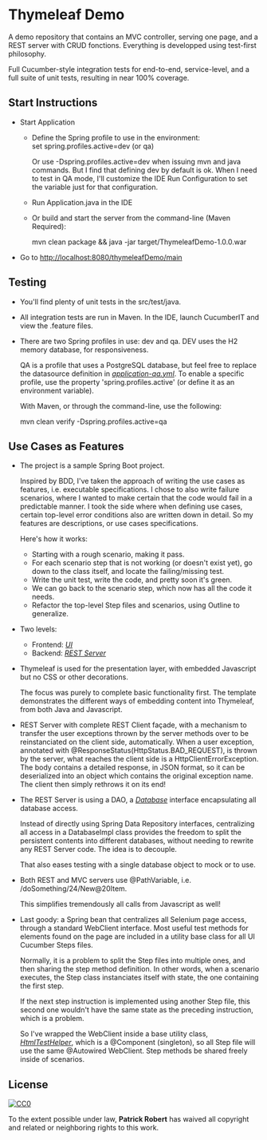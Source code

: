 # Thymeleaf Demo

A demo repository that contains an MVC controller, serving one page, 
and a REST server with CRUD fonctions. Everything is developped 
using test-first philosophy.

Full Cucumber-style integration tests for end-to-end, service-level, 
and a full suite of unit tests, resulting in near 100% coverage.

## Start Instructions

* Start Application
  * Define the Spring profile to use in the environment:  
    set spring.profiles.active=dev (or qa)
    
    Or use -Dspring.profiles.active=dev when issuing mvn and java commands. But
    I find that defining dev by default is ok. When I need to test in QA mode, 
    I'll customize the IDE Run Configuration to set the variable just for that
    configuration.
    
  * Run Application.java in the IDE
  
  * Or build and start the server from the command-line (Maven Required): 
    
    mvn clean package && java -jar target/ThymeleafDemo-1.0.0.war
    
* Go to [http://localhost:8080/thymeleafDemo/main](http://localhost:8080/thymeleafDemo/main)

## Testing

* You'll find plenty of unit tests in the src/test/java.
* All integration tests are run in Maven. In the IDE, launch CucumberIT and
  view the .feature files.
* There are two Spring profiles in use: dev and qa. DEV uses the H2 memory database,
  for responsiveness. 
  
  QA is a profile that uses a PostgreSQL database, but feel free to replace the 
  datasource definition in 
  _[application-qa.yml](src/main/resources/application-qa.yml)_. To enable a
  specific profile, use the property 'spring.profiles.active' (or define it as an
  environment variable).
  
  With Maven, or through the command-line, use the following:
  
  mvn clean verify -Dspring.profiles.active=qa

## Use Cases as Features

* The project is a sample Spring Boot project.
 
  Inspired by BDD, I've taken the approach of writing the use cases as features, 
  i.e. executable specifications. I chose to also write failure scenarios, where
  I wanted to make certain that the code would fail in a predictable manner. I
  took the side where when defining use cases, certain top-level error conditions
  also are written down in detail. So my features are descriptions, or use cases
  specifications.
  
  Here's how it works:
  
  * Starting with a rough scenario, making it pass. 
  * For each scenario step that is not working (or doesn't exist yet), 
    go down to the class itself, and locate the failing/missing test. 
  * Write the unit test, write the code, and pretty soon it's green.
  * We can go back to the scenario step, which now has all the code it needs.
  * Refactor the top-level Step files and scenarios, using Outline to generalize.

* Two levels: 
  * Frontend: _[UI](src/features/ui/UI.feature)_   
  * Backend: _[REST Server](src/features/service/RestServer.feature)_

* Thymeleaf is used for the presentation layer, with embedded Javascript but 
  no CSS or other decorations. 
  
  The focus was purely to complete basic functionality first. The template 
  demonstrates the different ways of embedding content into Thymeleaf, from 
  both Java and Javascript.

* REST Server with complete REST Client façade, with a mechanism 
  to transfer the user exceptions thrown by the server methods over to 
  be reinstanciated on the client side, automatically. When a user 
  exception, annotated with @ResponseStatus(HttpStatus.BAD_REQUEST), 
  is thrown by the server, what reaches the client side is a 
  HttpClientErrorException. The body contains a detailed response, in 
  JSON format, so it can be deserialized into an object which contains 
  the original exception name. The client then simply rethrows it on 
  its end!
  
* The REST Server is using a DAO, a 
  _[Database](src/main/java/quebec/virtualite/thymeleafdemo/backend/data/impl/DatabaseImpl.java)_ 
  interface encapsulating all database access. 
  
  Instead of directly using Spring Data Repository interfaces, 
  centralizing all access in a DatabaseImpl class provides the freedom 
  to split the persistent contents into different databases, without 
  needing to rewrite any REST Server code. The idea is to decouple.
  
  That also eases testing with a single database object to mock or to use.
  
* Both REST and MVC servers use @PathVariable, i.e. 
  /doSomething/24/New@20Item. 
  
  This simplifies tremendously all calls from Javascript as well!
  
* Last goody: a Spring bean that centralizes all Selenium page access,
  through a standard WebClient interface. Most useful test methods for 
  elements found on the page are included in a utility base class for all 
  UI Cucumber Steps files. 
  
  Normally, it is a problem to split the Step files into multiple ones, and 
  then sharing the step method definition. In other words, when a scenario 
  executes, the Step class instanciates itself with state, the one containing 
  the first step. 
  
  If the next step instruction is implemented using another Step file, this 
  second one wouldn't have the same state as the preceding instruction, which is 
  a problem. 
  
  So I've wrapped the WebClient inside a base utility class, 
  _[HtmlTestHelper](src/it/java/quebec/virtualite/utils/ui/HtmlTestHelper.java)_,
  which is a @Component (singleton), so all Step file will use the same @Autowired 
  WebClient. Step methods be shared freely inside of scenarios.
  

## License

[![CC0](https://licensebuttons.net/p/zero/1.0/88x31.png)](https://creativecommons.org/publicdomain/zero/1.0/)

To the extent possible under law, **Patrick Robert** has waived all copyright 
and related or neighboring rights to this work.
